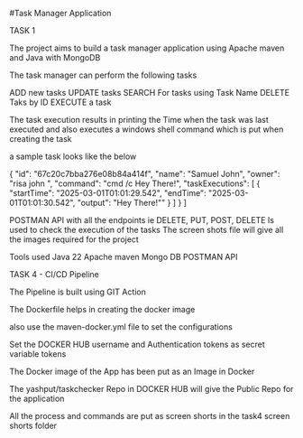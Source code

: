 #Task Manager Application

TASK 1 

The project aims to build a task manager application using Apache maven and Java with MongoDB 

The task manager can perform the following tasks

ADD new tasks
UPDATE tasks
SEARCH For tasks using Task Name
DELETE Taks by ID
EXECUTE a task

The task execution results in printing the Time when the task was last executed and also executes a windows shell command which is put when creating the task

a sample task looks like the below

 {
    "id": "67c20c7bba276e08b84a414f",
    "name": "Samuel John",
    "owner": "risa john ",
    "command": "cmd /c Hey There!",
    "taskExecutions": [
      {
        "startTime": "2025-03-01T01:01:29.542",
        "endTime": "2025-03-01T01:01:30.542",
        "output": "Hey There!\""
      }
    ]
  }
]

POSTMAN API with all the endpoints ie DELETE, PUT, POST, DELETE Is used to check the execution of the tasks
The screen shots file will give all the images required for the project

Tools used
Java 22
Apache maven
Mongo DB
POSTMAN API 


TASK 4 - CI/CD Pipeline

The Pipeline is built using GIT Action

The Dockerfile helps in creating the docker image

also use the maven-docker.yml file to set the configurations

Set the DOCKER HUB username and Authentication tokens as secret variable tokens 

The Docker image of the App has been put as an Image in Docker

The yashput/taskchecker Repo in DOCKER HUB will give the Public Repo for the application

All the process and commands are put as screen shorts in the task4 screen shorts folder
